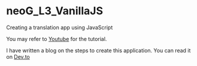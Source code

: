 # neoG_L3_VanillaJS
 Creating a translation app using JavaScript

 You may refer to [Youtube](https://www.youtube.com/watch?v=yLZazznWoAs) for the tutorial.

 I have written a blog on the steps to create this application. You can read it on [Dev.to](https://dev.to/supminn/develop-the-minion-translation-web-app-14n3)
